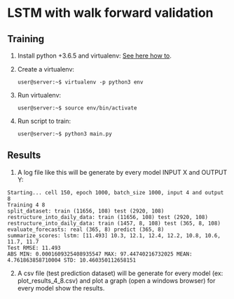 # LSTM with walk forward validation 

## Training 

1.  Install python +3.6.5 and virtualenv:
    [See here how to](https://pypi.org/project/virtualenv/).

2.  Create a virtualenv:
    ```
    user@server:~$ virtualenv -p python3 env
    ```
    
3.  Run virtualenv:
    ```
    user@server:~$ source env/bin/activate
    ```

4.  Run script to train:
    ```
    user@server:~$ python3 main.py
    ```
    
## Results


1.  A log file like this will be generate by every model INPUT X and OUTPUT Y:
```
Starting... cell 150, epoch 1000, batch_size 1000, input 4 and output 8
Training 4 8
split_dataset: train (11656, 108) test (2920, 108)
restructure_into_daily_data: train (11656, 108) test (2920, 108)
restructure_into_daily_data: train (1457, 8, 108) test (365, 8, 108)
evaluate_forecasts: real (365, 8) predict (365, 8)
summarize_scores: lstm: [11.493] 10.3, 12.1, 12.4, 12.2, 10.8, 10.6, 11.7, 11.7
Test RMSE: 11.493
ABS MIN: 0.0001609325408935547 MAX: 97.44740216732025 MEAN: 4.761863858710004 STD: 10.460350112658151

```

2. A csv file (test prediction dataset) will be generate for every model (ex: plot_results_4_8.csv) and plot a graph (open a windows browser) for every model show the results.




